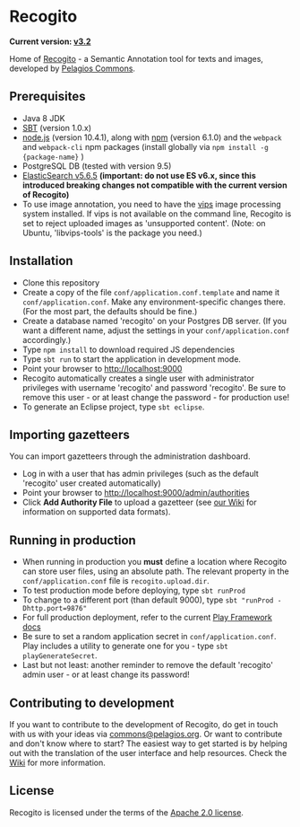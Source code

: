 # Recogito

__Current version: [v3.2](https://github.com/pelagios/recogito2/releases/tag/v3.2)__

Home of [Recogito](http://recogito.pelagios.org) - a Semantic Annotation tool for texts and
images, developed by [Pelagios Commons](http://commons.pelagios.org).

## Prerequisites

* Java 8 JDK
* [SBT](http://www.scala-sbt.org/) (version 1.0.x)
* [node.js](https://nodejs.org/en/) (version 10.4.1), along with [npm](https://www.npmjs.com/) (version 6.1.0) 
  and the `webpack` and `webpack-cli` npm packages (install globally via `npm install -g {package-name}` )
* PostgreSQL DB (tested with version 9.5)
* [ElasticSearch v5.6.5](https://www.elastic.co/downloads/past-releases/elasticsearch-5-6-5) __(important: do not 
  use ES v6.x, since this introduced breaking changes not compatible with the current version of Recogito)__
* To use image annotation, you need to have the [vips](http://www.vips.ecs.soton.ac.uk/) image
  processing system installed. If vips is not available on the command line, Recogito is set to
  reject uploaded images as 'unsupported content'. (Note: on Ubuntu, 'libvips-tools' is the
  package you need.)

## Installation

* Clone this repository
* Create a copy of the file `conf/application.conf.template` and name it `conf/application.conf`.
  Make any environment-specific changes there. (For the most part, the defaults should be fine.)
* Create a database named 'recogito' on your Postgres DB server. (If you want a different name, adjust
  the settings in your `conf/application.conf` accordingly.)
* Type `npm install` to download required JS dependencies
* Type `sbt run` to start the application in development mode.
* Point your browser to [http://localhost:9000](http://localhost:9000)
* Recogito automatically creates a single user with administrator privileges with username
  'recogito' and password 'recogito'. Be sure to remove this user - or at least change the
  password - for production use!
* To generate an Eclipse project, type `sbt eclipse`.

## Importing gazetteers

You can import gazetteers through the administration dashboard. 

* Log in with a user that has admin privileges (such as the default 'recogito' user created automatically) 
* Point your browser to [http://localhost:9000/admin/authorities](http://localhost:9000/admin/authorities)
* Click __Add Authority File__ to upload a gazetteer (see [our Wiki](https://github.com/pelagios/recogito2/wiki/Importing-Gazetteers)
  for information on supported data formats).

## Running in production

* When running in production you __must__ define a location where Recogito can store user
  files, using an absolute path. The relevant property in the `conf/application.conf` file is
  `recogito.upload.dir`.
* To test production mode before deploying, type `sbt runProd`
* To change to a different port (than default 9000), type `sbt "runProd -Dhttp.port=9876"`
* For full production deployment, refer to the current [Play Framework
  docs](https://www.playframework.com/documentation/2.6.x/Production)
* Be sure to set a random application secret in `conf/application.conf`. Play includes a utility
  to generate one for you - type `sbt playGenerateSecret`.
* Last but not least: another reminder to remove the default 'recogito' admin user - or at least
  change its password!

## Contributing to development

If you want to contribute to the development of Recogito, do get in touch with us with your ideas
via [commons@pelagios.org](mailto:commons@pelagios.org). Or want to contribute and don't know where
to start? The easiest way to get started is by helping out with the translation of the user interface
and help resources. Check the
[Wiki](https://github.com/pelagios/recogito2/wiki/User-Interface-Translation:-Contributors'-Guide)
for more information.

## License

Recogito is licensed under the terms of the
[Apache 2.0 license](https://github.com/pelagios/recogito2/blob/master/LICENSE).
